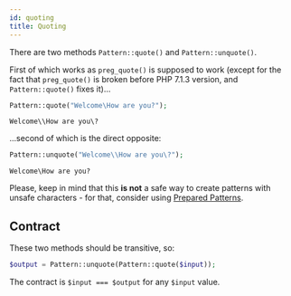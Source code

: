 ```yaml
---
id: quoting
title: Quoting
---
```


There are two methods `Pattern::quote()` and `Pattern::unquote()`. 

First of which works as `preg_quote()` is supposed to
work (except for the fact that `preg_quote()` is broken before PHP 7.1.3 version, and `Pattern::quote()` fixes it)...

```php
Pattern::quote("Welcome\How are you?");
```
```text
Welcome\\How are you\?
```
...second of which is the direct opposite:
```php
Pattern::unquote("Welcome\\How are you\?");
```
```text
Welcome\How are you?
```

Please, keep in mind that this **is not** a safe way to create patterns with unsafe characters - for that, consider
using [Prepared Patterns](prepared-patterns.md).

## Contract

These two methods should be transitive, so:

```php
$output = Pattern::unquote(Pattern::quote($input));
```

The contract is `$input === $output` for any `$input` value.
